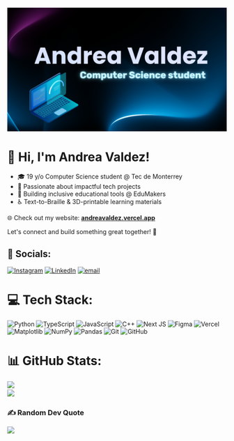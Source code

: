 ![](https://github.com/andreavaldez4/andreavaldez4/blob/main/assets/presentation-perfil.png?raw=true)

# 👋 Hi, I'm Andrea Valdez!

- 🎓 19 y/o Computer Science student @ Tec de Monterrey
- 🚀 Passionate about impactful tech projects
- 🧩 Building inclusive educational tools @ EduMakers
- ♿️ Text-to-Braille & 3D-printable learning materials

🌐 Check out my website: **[andreavaldez.vercel.app](https://andreavaldez.vercel.app/)**

Let's connect and build something great together! 🚀


## 📱 Socials:
[![Instagram](https://img.shields.io/badge/Instagram-%23E4405F.svg?logo=Instagram&logoColor=white)](https://instagram.com/andrea.vldzz) [![LinkedIn](https://img.shields.io/badge/LinkedIn-%230077B5.svg?logo=linkedin&logoColor=white)](https://linkedin.com/in/andreavaldez-cs-engineer) [![email](https://img.shields.io/badge/Email-D14836?logo=gmail&logoColor=white)](mailto:valdezandrea2006@gmail.com) 

# 💻 Tech Stack:
![Python](https://img.shields.io/badge/python-3670A0?style=for-the-badge&logo=python&logoColor=ffdd54) ![TypeScript](https://img.shields.io/badge/typescript-%23007ACC.svg?style=for-the-badge&logo=typescript&logoColor=white) ![JavaScript](https://img.shields.io/badge/javascript-%23323330.svg?style=for-the-badge&logo=javascript&logoColor=%23F7DF1E) ![C++](https://img.shields.io/badge/c++-%2300599C.svg?style=for-the-badge&logo=c%2B%2B&logoColor=white) ![Next JS](https://img.shields.io/badge/Next-black?style=for-the-badge&logo=next.js&logoColor=white) ![Figma](https://img.shields.io/badge/figma-%23F24E1E.svg?style=for-the-badge&logo=figma&logoColor=white) ![Vercel](https://img.shields.io/badge/vercel-%23000000.svg?style=for-the-badge&logo=vercel&logoColor=white) ![Matplotlib](https://img.shields.io/badge/Matplotlib-%23ffffff.svg?style=for-the-badge&logo=Matplotlib&logoColor=black) ![NumPy](https://img.shields.io/badge/numpy-%23013243.svg?style=for-the-badge&logo=numpy&logoColor=white) ![Pandas](https://img.shields.io/badge/pandas-%23150458.svg?style=for-the-badge&logo=pandas&logoColor=white) ![Git](https://img.shields.io/badge/git-%23F05033.svg?style=for-the-badge&logo=git&logoColor=white) ![GitHub](https://img.shields.io/badge/github-%23121011.svg?style=for-the-badge&logo=github&logoColor=white)
# 📊 GitHub Stats:
![](https://github-readme-stats.vercel.app/api?username=andreavaldez4&theme=radical&hide_border=false&include_all_commits=false&count_private=true)<br/>
![](https://nirzak-streak-stats.vercel.app/?user=andreavaldez4&theme=radical&hide_border=false)<br/>


### ✍️ Random Dev Quote
![](https://quotes-github-readme.vercel.app/api?type=vetical&theme=radical)

<!-- Proudly created with GPRM ( https://gprm.itsvg.in ) -->




